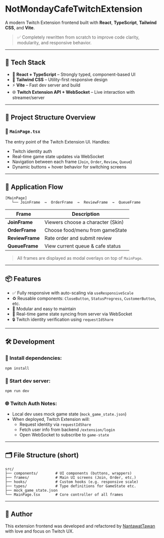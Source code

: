 # NotMondayCafeTwitchExtension

A modern Twitch Extension frontend built with **React**, **TypeScript**, **Tailwind CSS**, and **Vite**.

> ✅ Completely rewritten from scratch to improve code clarity, modularity, and responsive behavior.

---

## 🚀 Tech Stack

- 🧠 **React + TypeScript** – Strongly typed, component-based UI
- 🎨 **Tailwind CSS** – Utility-first responsive design
- ⚡ **Vite** – Fast dev server and build
- 🌐 **Twitch Extension API + WebSocket** – Live interaction with streamer/server

---

## 🧩 Project Structure Overview

### 🔷 `MainPage.tsx`
The entry point of the Twitch Extension UI. Handles:
- Twitch identity auth
- Real-time game state updates via WebSocket
- Navigation between each frame (`Join`, `Order`, `Review`, `Queue`)
- Dynamic buttons + hover behavior for switching screens

---

## 📖 Application Flow

```
[MainPage] 
   └── JoinFrame  →  OrderFrame  →  ReviewFrame  →  QueueFrame
```

| Frame | Description |
|-------|-------------|
| **JoinFrame** | Viewers choose a character (Skin) |
| **OrderFrame** | Choose food/menu from gameState |
| **ReviewFrame** | Rate order and submit review |
| **QueueFrame** | View current queue & cafe status |

> All frames are displayed as modal overlays on top of `MainPage`.

---

## 📦 Features

- ✅ Fully responsive with auto-scaling via `useResponsiveScale`
- ♻️ Reusable components: `CloseButton`, `StatusProgress`, `CustomerButton`, etc.
- 🧩 Modular and easy to maintain
- 💬 Real-time game state syncing from server via WebSocket
- 🔒 Twitch identity verification using `requestIdShare`

---

## 🛠 Development

### 🔧 Install dependencies:
```bash
npm install
```

### 🚀 Start dev server:
```bash
npm run dev
```

### 🌐 Twitch Auth Notes:
- Local dev uses mock game state (`mock_game_state.json`)
- When deployed, Twitch Extension will:
  - Request identity via `requestIdShare`
  - Fetch user info from backend `/extension/login`
  - Open WebSocket to subscribe to `game-state`

---

## 🗂 File Structure (short)

```
src/
├── components/        # UI components (buttons, wrappers)
├── frames/            # Main UI screens (Join, Order, etc.)
├── hooks/             # Custom hooks (e.g. responsive scale)
├── types/             # Type definitions for GameState etc.
├── mock_game_state.json
└── MainPage.tsx       # Core controller of all frames
```

---

## 👤 Author

This extension frontend was developed and refactored by [NantawatTawan](https://github.com/NantawatTawan) with love and focus on Twitch UX.
